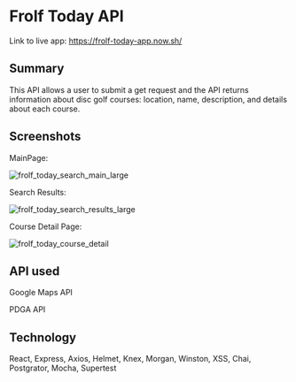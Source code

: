 # Frolf Today API

Link to live app: https://frolf-today-app.now.sh/

## Summary

This API allows a user to submit a get request and the API returns information about disc golf courses: location, name, description,
and details about each course.


## Screenshots

MainPage:

![frolf_today_search_main_large](https://user-images.githubusercontent.com/58092710/84978909-b9dc8580-b0f3-11ea-90d4-6329b7789de9.JPG)

Search Results: 

![frolf_today_search_results_large](https://user-images.githubusercontent.com/58092710/84978941-cfea4600-b0f3-11ea-88f7-b354ed97fa16.JPG)

Course Detail Page:

![frolf_today_course_detail](https://user-images.githubusercontent.com/58092710/84978965-dd9fcb80-b0f3-11ea-9c83-46e03947ad50.JPG)

## API used

Google Maps API

PDGA API

## Technology

React, Express, Axios, Helmet, Knex, Morgan, Winston, XSS, Chai, Postgrator, Mocha, Supertest

